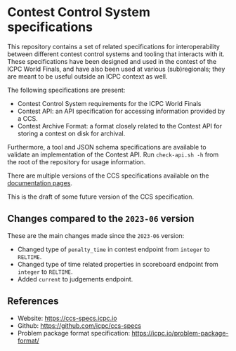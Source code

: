 # Contest Control System specifications

This repository contains a set of related specifications for
interoperability between different contest control systems and tooling
that interacts with it. These specifications have been designed and
used in the contest of the ICPC World Finals, and have also been used
at various (sub)regionals; they are meant to be useful outside an ICPC
context as well.

The following specifications are present:

- Contest Control System requirements for the ICPC World Finals
- Contest API: an API specification for accessing information provided by a
  CCS.
- Contest Archive Format: a format closely related to the Contest API for
  storing a contest on disk for archival.

Furthermore, a tool and JSON schema specifications are available to
validate an implementation of the Contest API. Run `check-api.sh -h`
from the root of the repository for usage information.

There are multiple versions of the CCS specifications available on the
[documentation pages](https://ccs-specs.icpc.io/).

This is the draft of some future version of the CCS specification.

## Changes compared to the `2023-06` version

These are the main changes made since the `2023-06` version:

- Changed type of `penalty_time` in contest endpoint from `integer` to `RELTIME`.
- Changed type of time related properties in scoreboard endpoint from `integer` to `RELTIME`.
- Added `current` to judgements endpoint.

## References

- Website: <https://ccs-specs.icpc.io>
- Github: <https://github.com/icpc/ccs-specs>
- Problem package format specification: <https://icpc.io/problem-package-format/>

